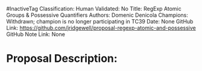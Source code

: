 #InactiveTag
Classification:
Human Validated: No
Title: RegExp Atomic Groups & Possessive Quantifiers
Authors: Domenic Denicola
Champions: Withdrawn; champion is no longer participating in TC39
Date: None
GitHub Link: https://github.com/jridgewell/proposal-regexp-atomic-and-possessive
GitHub Note Link: None

# Proposal Description:
